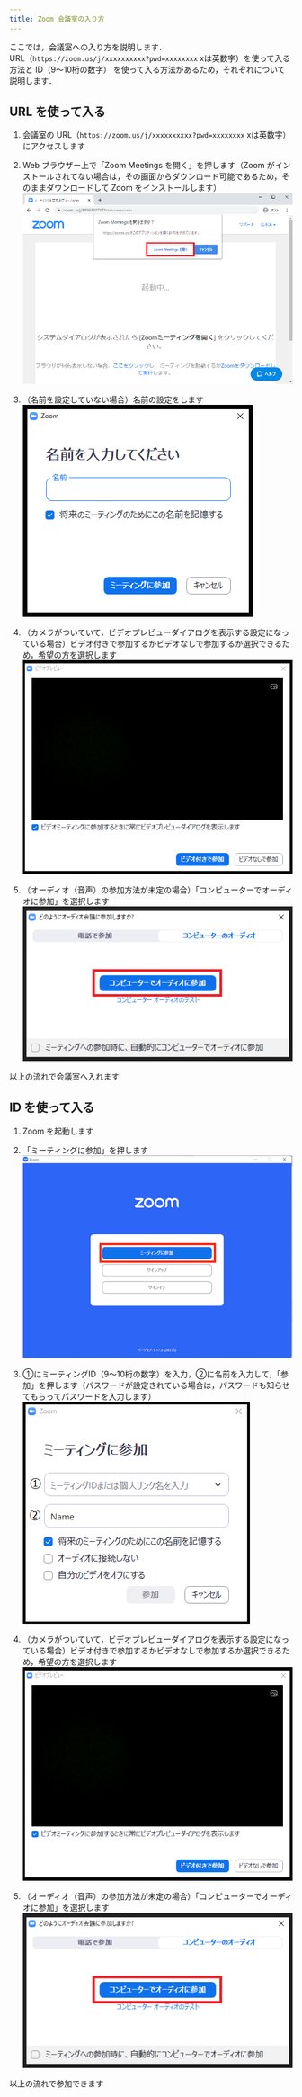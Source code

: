 ```yaml
---
title: Zoom 会議室の入り方
---
```


ここでは，会議室への入り方を説明します．  
URL（`https://zoom.us/j/xxxxxxxxxx?pwd=xxxxxxxx` xは英数字）を使って入る方法と ID（9～10桁の数字） を使って入る方法があるため，それぞれについて説明します．



## URL を使って入る
1. 会議室の URL（`https://zoom.us/j/xxxxxxxxxx?pwd=xxxxxxxx` xは英数字）にアクセスします
1. Web ブラウザー上で「Zoom Meetings を開く」を押します（Zoom がインストールされてない場合は，その画面からダウンロード可能であるため，そのままダウンロードして Zoom をインストールします）  
  ![](pc_url_browser.png) 
    
2. （名前を設定していない場合）名前の設定をします  
  ![](pc_url_name.png)
    
1. （カメラがついていて，ビデオプレビューダイアログを表示する設定になっている場合）ビデオ付きで参加するかビデオなしで参加するか選択できるため，希望の方を選択します  
  ![](pc_camera.png)
  
1. （オーディオ（音声）の参加方法が未定の場合）「コンピューターでオーディオに参加」を選択します  
  ![](pc_mic.png)
  
以上の流れで会議室へ入れます



## ID を使って入る
1. Zoom を起動します
1. 「ミーティングに参加」を押します  
  ![](pc_id_top.png)
  
1. ①にミーティングID（9～10桁の数字）を入力，②に名前を入力して，「参加」を押します（パスワードが設定されている場合は，パスワードも知らせてもらってパスワードを入力します）  
  ![](pc_id_join_add.png)
  
1. （カメラがついていて，ビデオプレビューダイアログを表示する設定になっている場合）ビデオ付きで参加するかビデオなしで参加するか選択できるため，希望の方を選択します
  ![](pc_camera.png)
  
1. （オーディオ（音声）の参加方法が未定の場合）「コンピューターでオーディオに参加」を選択します  
  ![](pc_mic.png)
  
以上の流れで参加できます




